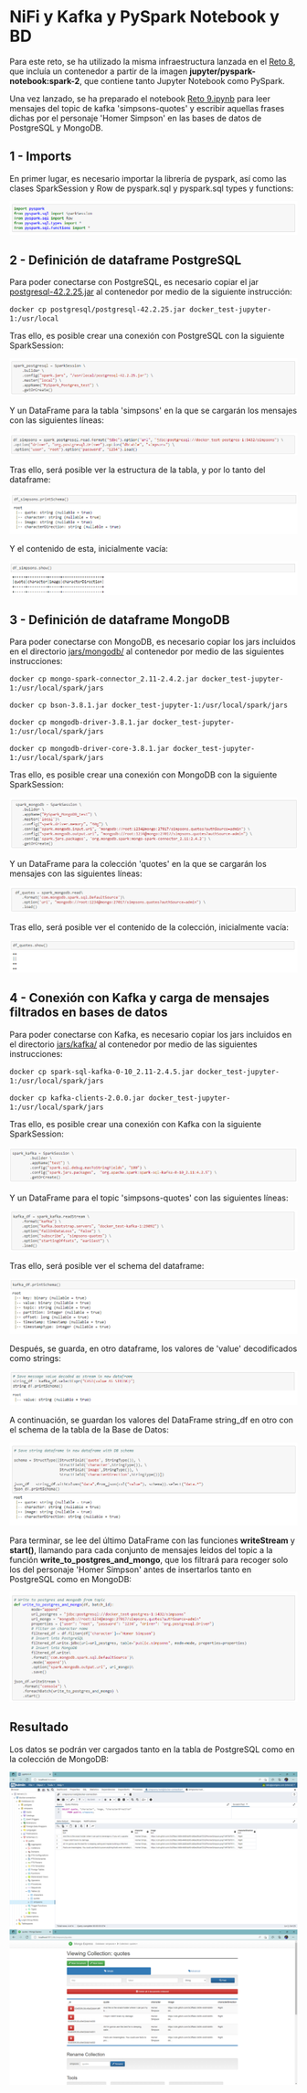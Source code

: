 # NiFi y Kafka y PySpark Notebook y BD

Para este reto, se ha utilizado la misma infraestructura lanzada en el [Reto 8](../RETO%208/docker-compose.yml), que incluía un contenedor a partir de la imagen **jupyter/pyspark-notebook:spark-2**, que contiene tanto Jupyter Notebook como PySpark.

Una vez lanzado, se ha preparado el notebook [Reto 9.ipynb](Reto%209.ipynb) para leer mensajes del topic de kafka 'simpsons-quotes' y escribir aquellas frases dichas por el personaje 'Homer Simpson' en las bases de datos de PostgreSQL y MongoDB.

## 1 - Imports

En primer lugar, es necesario importar la librería de pyspark, así como las clases SparkSession y Row de pyspark.sql y pyspark.sql types y functions:

![Captura de los imports](reto9_1.png)

## 2 - Definición de dataframe PostgreSQL

Para poder conectarse con PostgreSQL, es necesario copiar el jar [postgresql-42.2.25.jar](./jars/postgresql/postgresql-42.2.25.jar) al contenedor por medio de la siguiente instrucción:

```
docker cp postgresql/postgresql-42.2.25.jar docker_test-jupyter-1:/usr/local
```

Tras ello, es posible crear una conexión con PostgreSQL con la siguiente SparkSession:

![Captura de SparkSession para PostgreSQL](reto9_2.png)

Y un DataFrame para la tabla 'simpsons' en la que se cargarán los mensajes con las siguientes líneas:

![Captura de creación del DataFrame df_simpsons](reto9_3.png)

Tras ello, será posible ver la estructura de la tabla, y por lo tanto del dataframe:

![Captura de schema del DataFrame df_simpsons](reto9_4.png)

Y el contenido de esta, inicialmente vacía:

![Captura de contenido del DataFrame df_simpsons](reto9_5.png)

## 3 - Definición de dataframe MongoDB

Para poder conectarse con MongoDB, es necesario copiar los jars incluidos en el directorio [jars/mongodb/](./jars/mongodb/) al contenedor por medio de las siguientes instrucciones:

```
docker cp mongo-spark-connector_2.11-2.4.2.jar docker_test-jupyter-1:/usr/local/spark/jars
```

```
docker cp bson-3.8.1.jar docker_test-jupyter-1:/usr/local/spark/jars
```

```
docker cp mongodb-driver-3.8.1.jar docker_test-jupyter-1:/usr/local/spark/jars
```

```
docker cp mongodb-driver-core-3.8.1.jar docker_test-jupyter-1:/usr/local/spark/jars
```

Tras ello, es posible crear una conexión con MongoDB con la siguiente SparkSession:

![Captura de SparkSession para MongoDB](reto9_6.png)

Y un DataFrame para la colección 'quotes' en la que se cargarán los mensajes con las siguientes líneas:

![Captura de creación del DataFrame df_quotes](reto9_7.png)

Tras ello, será posible ver el contenido de la colección, inicialmente vacía:

![Captura de contenido del DataFrame df_quotes](reto9_8.png)

## 4 - Conexión con Kafka y carga de mensajes filtrados en bases de datos

Para poder conectarse con Kafka, es necesario copiar los jars incluidos en el directorio [jars/kafka/](./jars/kafka/) al contenedor por medio de las siguientes instrucciones:

```
docker cp spark-sql-kafka-0-10_2.11-2.4.5.jar docker_test-jupyter-1:/usr/local/spark/jars
```

```
docker cp kafka-clients-2.0.0.jar docker_test-jupyter-1:/usr/local/spark/jars
```

Tras ello, es posible crear una conexión con Kafka con la siguiente SparkSession:

![Captura de SparkSession para Kafka](reto9_9.png)

Y un DataFrame para el topic 'simpsons-quotes' con las siguientes líneas:

![Captura de creación del DataFrame kafka_df](reto9_10.png)

Tras ello, será posible ver el schema del dataframe:

![Captura de schema del DataFrame kafka_df](reto9_11.png)

Después, se guarda, en otro dataframe, los valores de 'value' decodificados como strings:

![Captura de DataFrame string_df y de su schema](reto9_12.png)

A continuación, se guardan los valores del DataFrame string_df en otro con el schema de la tabla de la Base de Datos:

![Captura de DataFrame json_df y de su schema](reto9_13.png)

Para terminar, se lee del último DataFrame con las funciones **writeStream** y **start()**, llamando para cada conjunto de mensajes leidos del topic a la función **write_to_postgres_and_mongo**, que los filtrará para recoger solo los del personaje 'Homer Simpson' antes de insertarlos tanto en PostgreSQL como en MongoDB:

![Captura de filtrado e inserción de datos](reto9_14.png)

## Resultado

Los datos se podrán ver cargados tanto en la tabla de PostgreSQL como en la colección de MongoDB:

![Captura de PostgreSQL](reto9_16.png)
![Captura de MongoDB](reto9_15.png)
